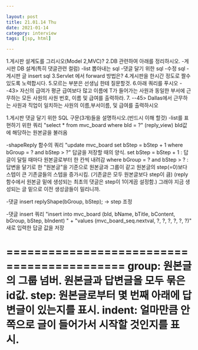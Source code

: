 ```yaml
---

layout: post
title: 21.01.14 Thu
date: 2021-01-14
category: interview
tags: [jsp, html]

---
```



1.게시판 설계도를 그리시오(Model 2,MVC)?
2.DB 관련하여 아래를 정리하시오.
-게시판 DB 설계(특히 댓글관련 컬럼)
-list 뽑아내는 sql
-댓글 달기 위한 sql
-수정 sql
-게시판 글 insert sql
3.Servlet 에서 forward 방법은?
4.게시판을 한시간 정도로 짤수 있도록 노력합시다.
5.모르는 부분은 선생님 한테 질문할것.
6.아래 쿼리를 푸시오
--43> 자신의 급여가 평균 급여보다 많고 이름에 T가 들어가는 사원과
 동일한 부서에 근무하는 모든 사원의 사원 번호, 이름 및 급여를 출력하라.
7.
--45> Dallas에서 근무하는 사원과 직업이 일치하는 사원의 이름,부서이름, 및 급여를 출력하시오



1.게시판 댓글 달기 위한 SQL 구문(3개)들을 설명하시오.(반드시 이해 할것)
-list를 표현하기 위한 쿼리
"select * from mvc_board where bId = ?"
(reply_view) bId값에 해당하는 원본글을 불러옴

-shapeReply 함수의 쿼리
"update mvc_board set bStep = bStep + 1 where bGroup = ? and bStep > ?"
답글을 저장할 때의 양식.
set bStep = bStep + 1 : 답글이 달릴 때마다 원본글로부터 한 칸씩 내려감
where bGroup = ? and bStep > ? : 
답변을 달기로 한 "원본글"을 기준으로 원본글과 그룹이 같고 원본글의 step(=0)보다 스텝이 큰 기존글들의 스텝을 증가시킴.
(기존글은 모두 원본글보다 step이 큼)
(reply함수에서 원본글 밑에 생성되는 최초의 댓글은 step이 1이게끔 설정함.)
그래야 지금 생성되는 글 밑으로 이전 생성글들이 밀리니까.

-댓글 insert 
replyShape(bGroup, bStep); -> step 조정

-댓글 insert 쿼리
"insert into mvc_board (bId, bName, bTitle, bContent, bGroup, bStep, bIndent) "
               + "values (mvc_board_seq.nextval, ?, ?, ?, ?, ?, ?)"
새로 입력한 답글 값을 저장

===========================================
group: 원본글의 그룹 넘버. 원본글과 답변글을 모두 묶은 id값.
step: 원본글로부터 몇 번째 아래에 답변글이 있는지를 표시.
indent: 얼마만큼 안쪽으로 글이 들어가서 시작할 것인지를 표시.
===========================================
